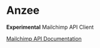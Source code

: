 # Anzee

**Experimental** Mailchimp API Client

[Mailchimp API Documentation](https://developer.mailchimp.com/documentation/mailchimp/)
